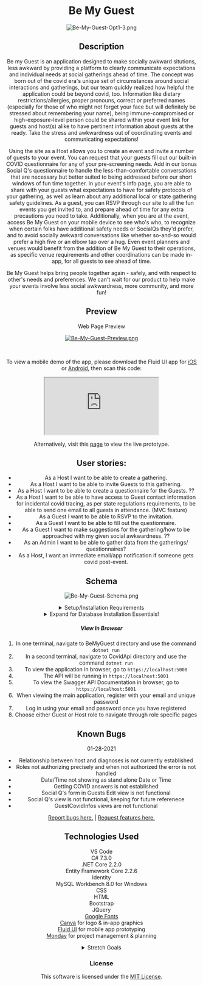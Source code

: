 <div align="center">

# Be My Guest

</div>

<div align="center">

![Be-My-Guest-Opt1-3.png](https://i.postimg.cc/ydMmPLrY/Be-My-Guest-Opt1-3.png)

## **Description**

Be my Guest is an application designed to make socially awkward situtions, less awkward by providing a platform to clearly communicate expectations and individual needs at social gatherings ahead of time. The concept was born out of the covid era's unique set of circumstances around social interactions and gatherings, but our team quickly realized how helpful the application could be beyond covid, too. Information like dietary restrictions/allergies, proper pronouns, correct or preferred names (especially for those of who might not forget your face but will definitely be stressed about remembering your name), being immune-compromised or high-exposure-level person could be shared within your event link for guests and host(s) alike to have pertinent information about guests at the ready. Take the stress and awkwardness out of coordinating events and communicating expectations!

Using the site as a Host allows you to create an event and invite a number of guests to your event. You can request that your guests fill out our built-in COVID questionnaire for any of your pre-screening needs. Add in our bonus Social Q's questionnaire to handle the less-than-comfortable conversations that are necessary but better suited to being addressed before our short windows of fun time together. In your event's info page, you are able to share with your guests what expectations to have for safety protocols of your gathering, as well as learn about any additional local or state gathering safety guidelines. As a guest, you can RSVP through our site to all the fun events you get invited to, and prepare ahead of time for any extra precautions you need to take. Additionally, when you are at the event, access Be My Guest on your mobile device to see who's who, to recognize when certain folks have additional safety needs or SocialQs they'd prefer, and to avoid socially awkward conversations like whether so-and-so would prefer a high five or an elbow tap over a hug. Even event planners and venues would benefit from the addition of Be My Guest to their operations, as specific venue requirements and other coordinations can be made in-app, for all guests to see ahead of time.

Be My Guest helps bring people together again - safely, and with respect to other's needs and preferences. We can't wait for our product to help make your events involve less social awkwardness, more community, and more fun! 

## **Preview**

Web Page Preview <br>

<div align="center">

[![Be-My-Guest-Preview.png](https://i.postimg.cc/L6FHrkc2/Be-My-Guest-Preview.png)](https://postimg.cc/fk5nddWr)

</div>

<br>

To view a mobile demo of the app, please download the Fluid UI app for [iOS](https://www.fluidui.com/ios) or [Android](https://www.fluidui.com/android), then scan this code:
<div align="center">

  <iframe data-id="p_Qqp3m3svolrxqJN31QZEBSdIZMTETEbZ" data-src="https://www.fluidui.com/editor/live/project/p_Qqp3m3svolrxqJN31QZEBSdIZMTETEbZ" src="https://www.fluidui.com/editor/live/project/p_Qqp3m3svolrxqJN31QZEBSdIZMTETEbZ"></iframe>

</div>

Alternatively, visit this [page](https://www.fluidui.com/editor/live/project/p_Qqp3m3svolrxqJN31QZEBSdIZMTETEbZ) to view the live prototype.

## User stories:

- As a Host I want to be able to create a gathering.
- As a Host I want to be able to invite Guests to this gathering.
- As a Host I want to be able to create a questionnaire for the Guests.  ??
- As a Host I want to be able to have access to Guest contact information for incidental covid tracing, as per state regulations requirements, to be able to send one email to all guests in attendance. (MVC feature)
- As a Guest I want to be able to RSVP to the invitation.
- As a Guest I want to be able to fill out the questionnaire.
- As a Guest I want to make suggestions for the gathering/how to be approached with my given social awkwardness.  ??
- As an Admin I want to be able to gather data from the gatherings/ questionnaires?
- As a Host, I want an immediate email/app notification if someone gets covid post-event. 


## **Schema**

<div align="center">

![Be-My-Guest-Schema.png](https://i.postimg.cc/8C0NgnV9/Be-My-Guest-Schema.png)

</div>

<details>

<summary> Setup/Installation Requirements </summary>

##### Software Requirements

1. Internet browser
2. A code editor such as [VSCode](https://code.visualstudio.com/) to view and edit the code
3. .NET Core, or follow along with the 'Installing .NET Core' instructions

##### Open Locally

- Click on the link to my repository: [My Repository](https://github.com/cschweig2/BeMyGuest_TeamWeek.git)
- Click on the green "Code" button and copy the repository URL
- Open your terminal and use the command `git clone https://github.com/cschweig2/BeMyGuest_TeamWeek.git` into the directory you would like to clone the repository
- Open in text editor to view code and make changes

##### Installing .NET Core

In order to run the application, please install .NET for your computer to recognize the `dotnet` command.

1. Download [.NET Core SDK (Software Development Kit)](https://dotnet.microsoft.com/download/thank-you/dotnet-sdk-2.2.106-macos-x64-installer). Clicking this link will prompt a file download for your particular OS from Microsoft.
2. Open the file. Follow the installation steps.
3. Confirm the installation is successful by opening your terminal and running the command `dotnet --version`. The response should be something similar to this:`2.2.105`. This means it was successfully installed.

##### Installing MySQL

MySQL is a type of database software used to create, edit, query, and manage SQL data.

- For Mac Users please [Click Here](https://dev.mysql.com/downloads/file/?id=484914) to download MySQL Installer
- For Windows Users please [Click Here](https://dev.mysql.com/downloads/file/?id=484919)

- Verify MySQL installation by opening the terminal and entering the command `mysql -uroot -p[THEPASSWORDYOUSELECTED]`
- If you gain access you will see see the MYSQL command line!

##### Installing MySQL Workbench

- Please [Click Here](https://dev.mysql.com/downloads/workbench/) to install the correct version for your machine
- Open MySQL Workbench and select `Local instance 3306 server`. You will need to enter the password you selected

##### Installing Packages

- Navigate to the BeMyGuest folder in the command line
- Use the command `dotnet restore`
- Run the same command in the CovidApi folder

##### Compiling

- Navigate to the BeMyGuest folder in the command line
- Use the command `dotnet build` to compile
- Run the same command in the CovidApi folder

</details>

<details>

  <summary>Expand for Database Installation Essentials!</summary>

### Database Connection

Create a connection string to connect the database to the web application.

1. Create one file in the CovidAPI folder and one file in the BeMyGuest folder, with both files called `appsettings.json`
2. Add the code below to each file:

```
{
    "Logging": {
        "LogLevel": {
          "Default": "Warning"
        }
      },
      "AllowedHosts": "*",
    "ConnectionStrings": {
        "DefaultConnection": "Server=localhost;Port=3306;database=be_my_guest;uid=root;pwd=YourPassword;"
    }
}
```

- Put in your MySQL password in `pwd=YourPassword`. Change the server, port, and uid if necessary.

### Import Database Using Entity Framework Core

1. Navigate to CovidApi directory in terminal
2. Use the command `dotnet ef database update` to generate the database on your local machine through Entity Framework Core
3. Navigate to BeMyGuest directory in terminal
4. Repeat step 2

### Update Database Using Entity Framework Core

1. Write any new code you wish to add to the database. Use the command `dotnet build` to check for any compiling errors. If no errors, proceed to step 2
2. To update the database with any changes made to the code, use the command `dotnet ef migrations add [MigrationsName]`
3. Use the command `dotnet ef database update` to update the database

</details>

##### View In Browser

1. In one terminal, navigate to BeMyGuest directory and use the command `dotnet run`
2. In a second terminal, navigate to CovidApi directory and use the command `dotnet run`
3. To view the application in browser, go to `https://localhost:5000`
4. The API will be running in `https://localhost:5001`
5. To view the Swagger API Documentation in browser, go to `https://localhost:5001`
6. When viewing the main application, register with your email and unique password
7. Log in using your email and password once you have registered
8. Choose either Guest or Host role to navigate through role specific pages


## **Known Bugs**

01-28-2021

- Relationship between host and diagnoses is not currently established
- Roles not authorizing precisely and when not authorized the error is not handled
- Date/Time not showing as stand alone Date or Time
- Getting COVID answers is not established
- Social Q's form in Guests Edit view is not functional
- Social Q's view is not functional, keeping for future referenece
- GuestCovidInfos views are not functional


[Report bugs here.](https://github.com/cschweig2/BeMyGuest.Solution/issues) | [Request features here.](https://github.com/cschweig2/BeMyGuest.Solution/issues)

## **Technologies Used**

VS Code <br>
C# 7.3.0<br>
.NET Core 2.2.0<br>
Entity Framework Core 2.2.6<br>
Identity<br>
MySQL Workbench 8.0 for Windows<br>
CSS<br>
HTML<br>
Bootstrap<br>
JQuery<br>
[Google Fonts](fonts.google.com)<br>
[Canva](canva.com) for logo & in-app graphics<br>
[Fluid UI](fluidui.com) for mobile app prototyping<br>
[Monday]() for project management & planning<br>

<details>

<summary>Stretch Goals</summary>

- Implementing OAuth for user login.
- Integrate social media connections.
- There was a number of design-related features and little design flaws that we wanted to incorporate/fix, but did not have time to get through everything.
- The design logo wasn't as integrated into the app theme as much as we would have liked, and in a perfect world, would've had some Javascript incorporated to animate a "fly in" of the logo, etc.
- We wanted to create small icons or badges for some of the SocialQ's to be displayed in-app and when looking at a guest list or a guest's details.
- Including some visual representations of the guests in attendance (graphs, charts, etc) for viewing their host and other guests' important SocialQ's in mobile and desktop applications would be ideal.
- Additionally, we would have liked to incorporate JWT Token authorization for the API/UI.
- Being able to generate a specific event ID by a host creating an event that would then get sent to potential guests through an auto-generated email. This was a much loftier goal than could be accomplished with just four days, but with more time, would be essential to streamlined user experience.
- We would like to have all the views fully functional, as some of them currently are hard-coded or not as set up as we would like.

</details>

### License

This software is licensed under the [MIT License](https://choosealicense.com/licenses/mit/).
